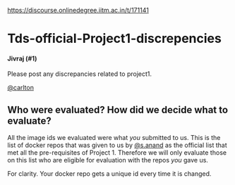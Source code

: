 https://discourse.onlinedegree.iitm.ac.in/t/171141

<html><head><meta charset='utf-8'><title>Tds-official-Project1-discrepencies</title></head><body>
<h1>Tds-official-Project1-discrepencies</h1>
<h4>Jivraj (#1)</h4>
<p>Please post any discrepancies related to project1.</p>
<p><a class="mention" href="/u/carlton">@carlton</a></p>
<h2><a class="anchor" href="#p-612319-who-were-evaluated-how-did-we-decide-what-to-evaluate-1" name="p-612319-who-were-evaluated-how-did-we-decide-what-to-evaluate-1"></a>Who were evaluated? How did we decide what to evaluate?</h2>
<p>All the image ids we evaluated were what <em>you</em> submitted to us. This is the list of docker repos that was given to us by <a class="mention" href="/u/s.anand">@s.anand</a> as the official list that met all the pre-requisites of Project 1. Therefore we will only evaluate those on this list who are eligible for evaluation with the repos <em>you</em> gave us.</p>
<p>For clarity. Your docker repo gets a unique id every time it is changed.